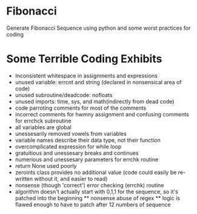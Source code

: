 # Fibonacci
Generate Fibonacci Sequence using python and some worst practices for coding

# Some Terrible Coding Exhibits
* Inconsistent whitespace in assignments and expressions
* unused variable: errcnt and string (declared in nonsensical area of code)
* unused subroutine/deadcode: nofloats
* unused imports: time, sys, and math(indirectly from dead code)
* code parroting comments for most of the comments
* incorrect comments for hwmny assignment and confusing comments for errchck subroutine
* all variables are global
* unessesarily removed vowels from variables
* variable names describe their data type, not their function
* overcomplicated expression for while loop
* gratuitious and unessesary breaks and continues
* numerious and unessesary parameters for errchk routine
* return None used poorly
* zeroints class provides no additional value (code could easily be re-written without it, and easier to read)
* nonsense (though 'correct') error checking (errchk) routine
* algorithm doesn't actually start with 0,1,1 for the sequence, so it's patched into the beginning
** nonsense abuse of regex
** logic is flawed enough to have to patch after 12 numbers of sequence
